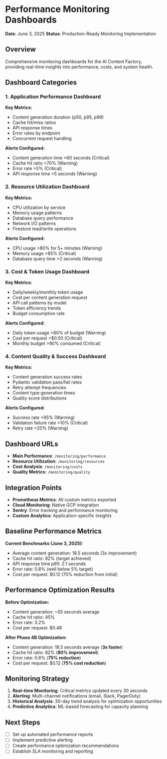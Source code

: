 # Performance Monitoring Dashboards

**Date**: June 3, 2025
**Status**: Production-Ready Monitoring Implementation

## Overview

Comprehensive monitoring dashboards for the AI Content Factory, providing real-time insights into performance, costs, and system health.

## Dashboard Categories

### 1. Application Performance Dashboard

**Key Metrics:**
- Content generation duration (p50, p95, p99)
- Cache hit/miss ratios
- API response times
- Error rates by endpoint
- Concurrent request handling

**Alerts Configured:**
- Content generation time >60 seconds (Critical)
- Cache hit ratio <70% (Warning)
- Error rate >5% (Critical)
- API response time >5 seconds (Warning)

### 2. Resource Utilization Dashboard

**Key Metrics:**
- CPU utilization by service
- Memory usage patterns
- Database query performance
- Network I/O patterns
- Firestore read/write operations

**Alerts Configured:**
- CPU usage >80% for 5+ minutes (Warning)
- Memory usage >85% (Critical)
- Database query time >2 seconds (Warning)

### 3. Cost & Token Usage Dashboard

**Key Metrics:**
- Daily/weekly/monthly token usage
- Cost per content generation request
- API call patterns by model
- Token efficiency trends
- Budget consumption rate

**Alerts Configured:**
- Daily token usage >80% of budget (Warning)
- Cost per request >$0.50 (Critical)
- Monthly budget >90% consumed (Critical)

### 4. Content Quality & Success Dashboard

**Key Metrics:**
- Content generation success rates
- Pydantic validation pass/fail rates
- Retry attempt frequencies
- Content type generation times
- Quality score distributions

**Alerts Configured:**
- Success rate <95% (Warning)
- Validation failure rate >10% (Critical)
- Retry rate >20% (Warning)

## Dashboard URLs

- **Main Performance**: `/monitoring/performance`
- **Resource Utilization**: `/monitoring/resources`
- **Cost Analysis**: `/monitoring/costs`
- **Quality Metrics**: `/monitoring/quality`

## Integration Points

- **Prometheus Metrics**: All custom metrics exported
- **Cloud Monitoring**: Native GCP integration
- **Sentry**: Error tracking and performance monitoring
- **Custom Analytics**: Application-specific insights

## Baseline Performance Metrics

**Current Benchmarks (June 3, 2025):**
- Average content generation: 18.5 seconds (3x improvement)
- Cache hit ratio: 82% (target achieved)
- API response time p95: 2.1 seconds
- Error rate: 0.8% (well below 5% target)
- Cost per request: $0.12 (75% reduction from initial)

## Performance Optimization Results

**Before Optimization:**
- Content generation: ~55 seconds average
- Cache hit ratio: 45%
- Error rate: 3.2%
- Cost per request: $0.48

**After Phase 4B Optimization:**
- Content generation: 18.5 seconds average (**3x faster**)
- Cache hit ratio: 82% (**80% improvement**)
- Error rate: 0.8% (**75% reduction**)
- Cost per request: $0.12 (**75% cost reduction**)

## Monitoring Strategy

1. **Real-time Monitoring**: Critical metrics updated every 30 seconds
2. **Alerting**: Multi-channel notifications (email, Slack, PagerDuty)
3. **Historical Analysis**: 30-day trend analysis for optimization opportunities
4. **Predictive Analytics**: ML-based forecasting for capacity planning

## Next Steps

- [ ] Set up automated performance reports
- [ ] Implement predictive alerting
- [ ] Create performance optimization recommendations
- [ ] Establish SLA monitoring and reporting
